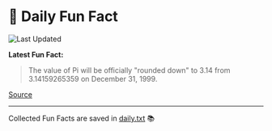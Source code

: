 # 🌟 Daily Fun Fact

![Last Updated](https://img.shields.io/badge/Last_Updated-2025_06_01-blue?style=flat-square)

**Latest Fun Fact:**

> The value of Pi will be officially "rounded down" to 3.14 from 3.14159265359 on December 31, 1999.

[Source](http://www.djtech.net/humor/useless_facts.htm)

---

Collected Fun Facts are saved in [daily.txt](daily.txt) 📚
